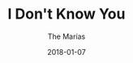 ---
title: "I Don't Know You"
subtitle: "The Marías"
customForwardUrl: "https://www.youtube.com/watch?v=-QMIj7URNm0"
displayImg: "https://img.youtube.com/vi/-QMIj7URNm0/0.jpg"
date: "2018-01-07"
newTab: true 
---